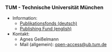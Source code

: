 ### TUM - Technische Universität München

* Information:
	* [Publikationsfonds (deutsch)](http://www.ub.tum.de/publikationsfonds)
	* [Publishing Fund (english)](https://www.ub.tum.de/en/publishing-fund)
* Kontakt:
	* Agnes Geißelmann
	* Mail (allgemein): [open-access@ub.tum.de](mailto:open-access@ub.tum.de)
